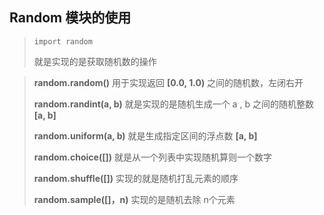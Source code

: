## Random 模块的使用

> `import random`
>
> 就是实现的是获取随机数的操作



> **random.random()**  用于实现返回 **[0.0, 1.0)** 之间的随机数，左闭右开
>
> **random.randint(a, b)** 就是实现的是随机生成一个 a , b 之间的随机整数 **[a, b]**
>
> **random.uniform(a, b)** 就是生成指定区间的浮点数 **[a, b]**
>
> **random.choice([])**  就是从一个列表中实现随机算则一个数字
>
> **random.shuffle([])** 实现的就是随机打乱元素的顺序
>
> **random.sample([]，n)** 实现的是随机去除 n个元素